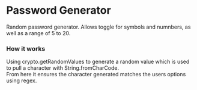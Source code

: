 # Password Generator
Random password generator. Allows toggle for symbols and numnbers, as well as a range of 5 to 20.

### How it works
Using crypto.getRandomValues to generate a random value which is used to pull a character with String.fromCharCode. <br> 
From here it ensures the character generated matches the users options using regex.


